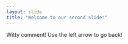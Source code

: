 ```yaml
---
layout: slide
title: "Welcome to our second slide!"
---
```

Witty comment!
Use the left arrow to go back!
